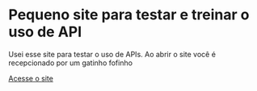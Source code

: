 <h1>Pequeno site para testar e treinar o uso de API</h1>

<p>Usei esse site para testar o uso de APIs.
Ao abrir o site você é recepcionado por um gatinho fofinho</p>

<a href="https://lagartasadia.github.io/cutecat/">Acesse o site</a>
